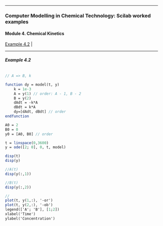 
---

### Computer Modelling in Chemical Technology: Scilab worked examples

#### Module 4. Chemical Kinetics

[Example 4.2](#example-42) | 

---


##### Example 4.2

```scilab

// A => B, k

function dy = model(t, y)
	k = 1e-3
	A = y(1) // order: A - 1, B - 2
	B = y(2)
	dAdt = -k*A
	dBdt = k*A
	dy=[dAdt, dBdt] // order
endfunction

A0 = 2
B0 = 0
y0 = [A0, B0] // order

t = linspace(0,3600)
y = ode([2; 0], 0, t, model)

disp(t)
disp(y)

//A(t)
disp(y(:,1))

//B(t)
disp(y(:,2))

//
plot(t, y(1,:), '-or')
plot(t, y(2,:), '-ob')
legend(['A'; 'B'], [1;2])
xlabel('Time')
ylabel('Concentration')

```
